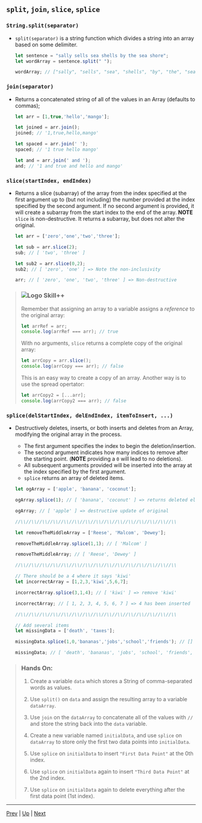## `split`, `join`, `slice`, `splice`

### `String.split(separator)`
* `split(separator)` is a string function which divides a string into an array based on some delimiter.

  ```js
  let sentence = "sally sells sea shells by the sea shore";
  let wordArray = sentence.split(" ");
  
  wordArray; // ["sally", "sells", "sea", "shells", "by", "the", "sea", "shore"]
  ```  

### `join(separator)`
* Returns a concatenated string of all of the values in an Array (defaults to commas);

  ```javascript
  let arr = [1,true,'hello','mango'];
  
  let joined = arr.join();
  joined; // '1,true,hello,mango'
  
  let spaced = arr.join(' ');
  spaced; // '1 true hello mango'
  
  let and = arr.join(' and ');
  and; // '1 and true and hello and mango'
  ```  

### `slice(startIndex, endIndex)`
* Returns a slice (subarray) of the array from the index specified at the first argument up to (but not including) the number provided at the index specified by the second argument. If no second argument is provided, it will create a subarray from the start index to the end of the array. **NOTE** `slice` is non-destructive. It returns a subarray, but does not alter the original.

  ```javascript
  let arr = ['zero','one','two','three'];
  
  let sub = arr.slice(2);
  sub; // [ 'two', 'three' ]
  
  let sub2 = arr.slice(0,2);
  sub2; // [ 'zero', 'one' ] => Note the non-inclusivity
  
  arr; // [ 'zero', 'one', 'two', 'three' ] => Non-destructive
  ```

> ### ![Logo](http://skilldistillery.com/downloads/sd_logo.jpg) Skill++
  > Remember that assigning an array to a variable assigns a _reference_ to the original array:
  > 
  > ```javascript
  > let arrRef = arr;
  > console.log(arrRef === arr); // true
  > ```
  > With no arguments, `slice` returns a complete copy of the original array:
  > 
  > ```javascript
  > let arrCopy = arr.slice();
  > console.log(arrCopy === arr); // false
  > ```
  > This is an easy way to create a copy of an array.  Another way is to use the spread opertator:
  > 
  > ```javascript
  > let arrCopy2 = [...arr];
  > console.log(arrCopy2 === arr); // false
  > ```

### `splice(delStartIndex, delEndIndex, itemToInsert, ...)`
* Destructively deletes, inserts, or both inserts and deletes from an Array, modifying the original array in the process.
  * The first argument specifies the index to begin the deletion/insertion.
  * The second argument indicates how many indices to remove after the starting point. (**NOTE** providing a `0` will lead to no deletions).
  * All subsequent arguments provided will be inserted into the array at the index specified by the first argument.
  * `splice` returns an array of deleted items.

  ```javascript
  let ogArray = ['apple', 'banana', 'coconut'];
  
  ogArray.splice(1); // [ 'banana', 'coconut' ] => returns deleted elements
  
  ogArray; // [ 'apple' ] => destructive update of original
  
  //\\//\\//\\//\\//\\//\\//\\//\\//\\//\\//\\//\\//\\//\\//\\
  
  let removeTheMiddleArray = ['Reese', 'Malcom', 'Dewey'];
  
  removeTheMiddleArray.splice(1,1); // [ 'Malcom' ]
  
  removeTheMiddleArray; // [ 'Reese', 'Dewey' ]
  
  //\\//\\//\\//\\//\\//\\//\\//\\//\\//\\//\\//\\//\\//\\//\\
  
  // There should be a 4 where it says 'kiwi'
  let incorrectArray = [1,2,3,'kiwi',5,6,7];
  
  incorrectArray.splice(3,1,4); // [ 'kiwi' ] => remove 'kiwi'
  
  incorrectArray; // [ 1, 2, 3, 4, 5, 6, 7 ] => 4 has been inserted
  
  //\\//\\//\\//\\//\\//\\//\\//\\//\\//\\//\\//\\//\\//\\//\\
  
  // Add several items
  let missingData = ['death', 'taxes'];
  
  missingData.splice(1,0,'bananas','jobs','school','friends'); // [] => nothing deleted
  
  missingData; // [ 'death', 'bananas', 'jobs', 'school', 'friends', 'taxes' ]
  
  ```

> ### Hands On:
> 1. Create a variable `data` which stores a String of comma-separated words as values.  
>
> 1. Use `split()` on `data` and assign the resulting array to a variable `dataArray`.
>
> 1. Use `join` on the `dataArray` to concatenate all of the values with `//` and store the string back into the `data` variable.
>
> 1. Create a new variable named `initialData`, and use `splice` on `dataArray` to store only the first two data points into `initialData`.
>
> 1. Use `splice` on `initialData` to insert `"First Data Point"` at the 0th index.  
>
> 1. Use `splice` on `initialData` again to insert `"Third Data Point"` at the 2nd index.
>
> 1. Use `splice` on `initialData` again to delete everything after the first data point (1st index).

<hr>

[Prev](basicArrays-labs.md) | [Up](README.md) | [Next](forEachMap.md)


